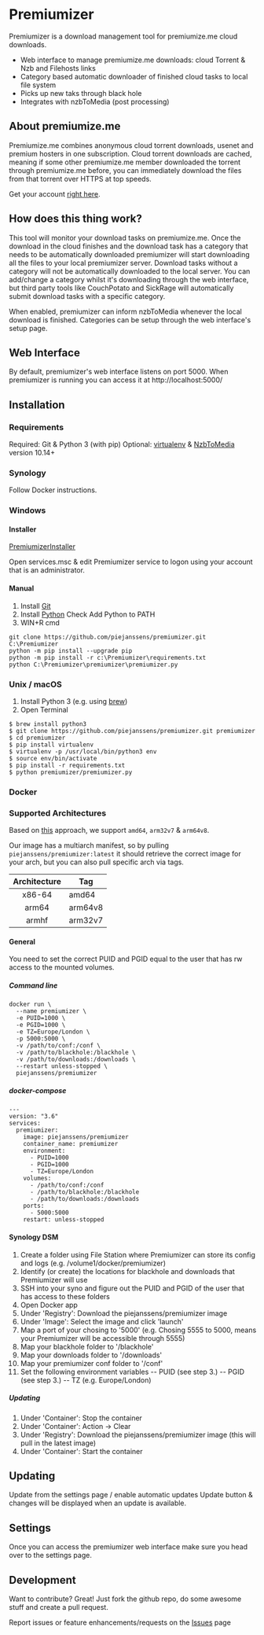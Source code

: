 # Premiumizer

Premiumizer is a download management tool for premiumize.me cloud downloads.

  - Web interface to manage premiumize.me downloads: cloud Torrent & Nzb and Filehosts links
  - Category based automatic downloader of finished cloud tasks to local file system
  - Picks up new taks through black hole
  - Integrates with nzbToMedia (post processing)

## About premiumize.me
Premiumize.me combines anonymous cloud torrent downloads, usenet and premium hosters in one subscription. Cloud torrent downloads are cached, meaning if some other premiumize.me member downloaded the torrent through premiumize.me before, you can immediately download the files from that torrent over HTTPS at top speeds.

Get your account [right here](https://www.premiumize.me/ref/198754075).

## How does this thing work?
This tool will monitor your download tasks on premiumize.me.
Once the download in the cloud finishes and the download task has a category that needs to be automatically downloaded premiumizer will start downloading all the files to your local premiumizer server. Download tasks without a category will not be automatically downloaded to the local server. 
You can add/change a category whilst it's downloading through the web interface, but third party tools like CouchPotato and SickRage will automatically submit download tasks with a specific category. 

When enabled, premiumizer can inform nzbToMedia whenever the local download is finished.
Categories can be setup through the web interface's setup page.

## Web Interface
By default, premiumizer's web interface listens on port 5000.
When premiumizer is running you can access it at http://localhost:5000/ 

## Installation

### Requirements
Required: Git & Python 3 (with pip)
Optional: [virtualenv](https://pypi.python.org/pypi/virtualenv) & [NzbToMedia](https://github.com/clinton-hall/nzbToMedia) version 10.14+

### Synology
Follow Docker instructions.

### Windows
#### Installer
[PremiumizerInstaller](https://github.com/neox387/PremiumizerInstaller/releases)

Open services.msc & edit Premiumizer service to logon using your account that is an administrator.

#### Manual

1. Install [Git](https://git-scm.com/download/win)
2. Install [Python](https://www.python.org/downloads/) Check Add Python to PATH
3. WIN+R cmd
```
git clone https://github.com/piejanssens/premiumizer.git C:\Premiumizer
python -m pip install --upgrade pip
python -m pip install -r c:\Premiumizer\requirements.txt
python C:\Premiumizer\premiumizer\premiumizer.py
```

### Unix / macOS

1. Install Python 3 (e.g. using [brew](http://brew.sh/))
2. Open Terminal
```
$ brew install python3
$ git clone https://github.com/piejanssens/premiumizer.git premiumizer
$ cd premiumizer
$ pip install virtualenv
$ virtualenv -p /usr/local/bin/python3 env
$ source env/bin/activate
$ pip install -r requirements.txt
$ python premiumizer/premiumizer.py
```

### Docker

### Supported Architectures
Based on [this](https://github.com/cgiraldo/docker-hello-multiarch) approach, we support `amd64`, `arm32v7` & `arm64v8`.

Our image has a multiarch manifest, so by pulling `piejanssens/premiumizer:latest` it should retrieve the correct image for your arch, but you can also pull specific arch via tags.

| Architecture | Tag |
| :----: | --- |
| x86-64 | amd64 |
| arm64 | arm64v8 |
| armhf | arm32v7 |

#### General
You need to set the correct PUID and PGID equal to the user that has rw access to the mounted volumes.

##### Command line
```
docker run \
  --name premiumizer \
  -e PUID=1000 \
  -e PGID=1000 \
  -e TZ=Europe/London \
  -p 5000:5000 \
  -v /path/to/conf:/conf \
  -v /path/to/blackhole:/blackhole \
  -v /path/to/downloads:/downloads \
  --restart unless-stopped \
  piejanssens/premiumizer
```
##### docker-compose
```
---
version: "3.6"
services:
  premiumizer:
    image: piejanssens/premiumizer
    container_name: premiumizer
    environment:
      - PUID=1000
      - PGID=1000
      - TZ=Europe/London
    volumes:
      - /path/to/conf:/conf
      - /path/to/blackhole:/blackhole
      - /path/to/downloads:/downloads
    ports:
      - 5000:5000
    restart: unless-stopped
```

#### Synology DSM
1. Create a folder using File Station where Premiumizer can store its config and logs (e.g. /volume1/docker/premiumizer)
2. Identify (or create) the locations for blackhole and downloads that Premiumizer will use
3. SSH into your syno and figure out the PUID and PGID of the user that has access to these folders
4. Open Docker app
5. Under 'Registry': Download the piejanssens/premiumizer image
6. Under 'Image': Select the image and click 'launch'
7. Map a port of your chosing to '5000' (e.g. Chosing 5555 to 5000, means your Premiumizer will be accessible through 5555)
8. Map your blackhole folder to '/blackhole'
9. Map your downloads folder to '/downloads'
10. Map your premiumizer conf folder to '/conf'
11. Set the following environment variables
-- PUID (see step 3.)
-- PGID (see step 3.)
-- TZ (e.g. Europe/London)

##### Updating
1. Under 'Container': Stop the container
2. Under 'Container': Action -> Clear
2. Under 'Registry': Download the piejanssens/premiumizer image (this will pull in the latest image)
3. Under 'Container': Start the container 

## Updating
Update from the settings page / enable automatic updates
Update button & changes will be displayed when an update is available.

## Settings
Once you can access the premiumizer web interface make sure you head over to the settings page.

## Development
Want to contribute? Great!
Just fork the github repo, do some awesome stuff and create a pull request.

Report issues or feature enhancements/requests on the [Issues](https://github.com/piejanssens/premiumizer/issues) page
